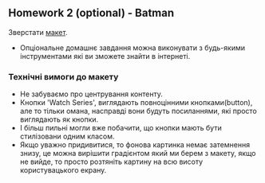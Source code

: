 ## Homework 2 (optional) - Batman

Зверстати [макет](<https://www.figma.com/file/lMtmUlaaz87mgcd7SAQB7i/HW-2.1-%7C-Batman-(optional)?node-id=0%3A1&t=VX2WgZl8rLfiGQhH-1>).

- Опціональне домашнє завдання можна виконувати з будь-якими інструментами які ви зможете знайти в інтернеті.
### Технічні вимоги до макету

- Не забуваємо про центрування контенту.
- Кнопки 'Watch Series', виглядають повноцінними кнопками(button), але то тільки омана, насправді вони будуть посиланнями, які просто виглядають як кнопки.
- І більш пильні могли вже побачити, що кнопки мають бути стилізовани одним класом.
- Якщо уважно придивитися, то фонова картинка немає затемнення знизу, це можна вирішити градієнтом який ми берем з макету, якщо не вийде, то просто розтяніть картину на всю висоту користувацького екрану.
